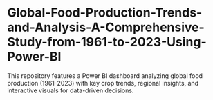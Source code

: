 # Global-Food-Production-Trends-and-Analysis-A-Comprehensive-Study-from-1961-to-2023-Using-Power-BI
This repository features a Power BI dashboard analyzing global food production (1961-2023) with key crop trends, regional insights, and interactive visuals for data-driven decisions.
